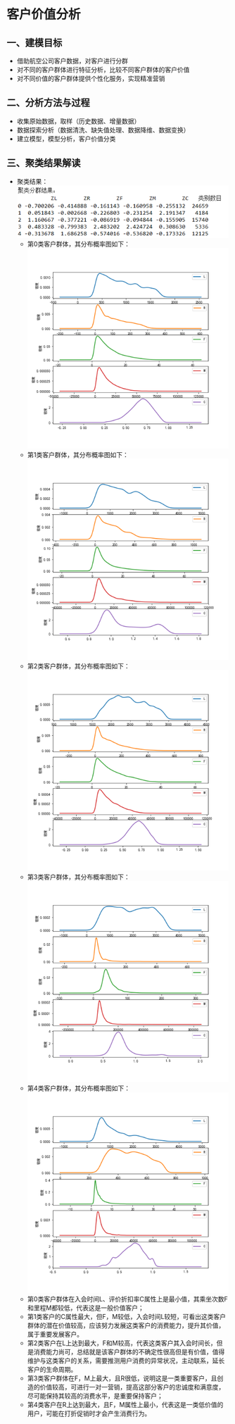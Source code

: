 
# 客户价值分析   
## 一、建模目标  
  * 借助航空公司客户数据，对客户进行分群   
  * 对不同的客户群体进行特征分析，比较不同客户群体的客户价值  
  * 对不同价值的客户群体提供个性化服务，实现精准营销  
 
## 二、分析方法与过程  
  * 收集原始数据，取样（历史数据、增量数据）  
  * 数据探索分析（数据清洗、缺失值处理、数据降维、数据变换） 
  * 建立模型，模型分析，客户价值分类

## 三、聚类结果解读 
  * 聚类结果：  
  ![image](https://github.com/woinews/Python_Practice/blob/master/Customer_cluster/result/cluster_result.png)  
    *  第0类客户群体，其分布概率图如下：  
        ![image](https://github.com/woinews/Python_Practice/blob/master/Customer_cluster/result/cluster_result0.png)  
    *  第1类客户群体，其分布概率图如下：  
        ![image](https://github.com/woinews/Python_Practice/blob/master/Customer_cluster/result/cluster_result1.png)
    *  第2类客户群体，其分布概率图如下：  
        ![image](https://github.com/woinews/Python_Practice/blob/master/Customer_cluster/result/cluster_result2.png)
    *  第3类客户群体，其分布概率图如下：  
        ![image](https://github.com/woinews/Python_Practice/blob/master/Customer_cluster/result/cluster_result3.png)
    *  第4类客户群体，其分布概率图如下：  
        ![image](https://github.com/woinews/Python_Practice/blob/master/Customer_cluster/result/cluster_result4.png)
    *  第0类客户群体在入会时间L、评价折扣率C属性上是最小值，其乘坐次数F和里程M都较低，代表这是一般价值客户；  
    *  第1类客户的C属性最大，但F，M较低，入会时间L较短，可看出这类客户群体的潜在价值较高，应该努力发展这类客户的消费能力，提升其价值，属于重要发展客户。    
    *  第2类客户在L上达到最大，F和M较高，代表这类客户其入会时间长，但是消费能力尚可，总结就是该客户群体的不确定性很高但是有价值，值得维护与这类客户的关系，需要推测用户消费的异常状况，主动联系，延长客户的生命周期。 
    *  第3类客户群体在F，M上最大，且R很低，说明这是一类重要客户，且创造的价值较高，可进行一对一营销，提高这部分客户的忠诚度和满意度，尽可能保持其较高的消费水平，是重要保持客户；  
    *  第4类客户在R上达到最大，且F，M属性上最小，代表这是一类低价值的用户，可能在打折促销时才会产生消费行为。
    
